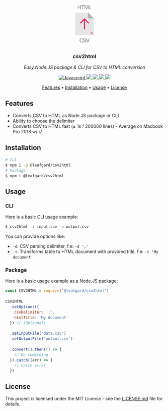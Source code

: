 <p align="center"><img src="docs/logo.png" height="128" alt="csv2html"></p>
<h3 align="center">csv2html</h3>
<p align="center"><i>Easy Node.JS package & CLI for CSV to HTML conversion</i><p>

<p align="center">
  <a href="https://forthebadge.com">
    <img src="https://forthebadge.com/images/badges/made-with-javascript.svg" alt="Javascript">
  </a>
  <a href="https://forthebadge.com">
    <img src="https://forthebadge.com/images/badges/powered-by-water.svg">
  </a>
  <a href="https://github.com/Leafgard/csv2html/issues">
    <img src="https://img.shields.io/github/issues/Leafgard/csv2html.svg?style=for-the-badge">
  </a>
  <a href="https://github.com/Leafgard/csv2html/stargazers">
    <img src="https://img.shields.io/github/stars/Leafgard/csv2html.svg?style=for-the-badge">
  </a>
  <a href="https://paypal.me/Leafgard">
    <img src="https://img.shields.io/badge/$-donate-ff69b4.svg?maxAge=2592000&amp;style=for-the-badge">
  </a>
</p>

<p align="center">
  <a href="#features">Features</a> •
  <a href="#installation">Installation</a> •
  <a href="#usage">Usage</a> •
  <a href="#license">License</a>
</p>

## Features

* Converts CSV to HTML as Node.JS package or CLI
* Ability to choose the delimiter
* Converts CSV to HTML fast (± 1s / 200000 lines) - Average on Macbook Pro 2018 w/ i7

## Installation

```bash
# CLI
$ npm i -g @leafgard/csv2html
# Package
$ npm i @leafgard/csv2html
```

## Usage

### CLI

Here is a basic CLI usage example:

```bash
$ csv2html -i input.csv -o output.csv
```

You can provide options like:

- `-d`: CSV parsing delimiter, f.e: `-d ';'`
- `-t`: Transforms table to HTML document with provided title, f.e: `-t 'My document'`

### Package

Here is a basic usage example as a Node.JS package:

```js
const CSV2HTML = require('@leafgard/csv2html')

CSV2HTML
  .setOptions({
    csvDelimiter: ';',
    htmlTitle: 'My document'
  }) // (Optional)

  .setInputFile('data.csv')
  .setOutputFile('output.csv')

  .convert().then(() => {
    // Do something
  }).catch((err) => {
    // Catch error
  })

```

## License

This project is licensed under the MIT License - see the [LICENSE.md](LICENSE.md) file for details.
